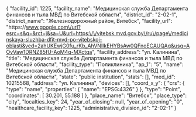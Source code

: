 {
    "facility_id": 1225,
    "facility_name": "Медицинская служба Департамента финансов и тыла МВД по Витебской области",
    "district_id": "2-02-1",
    "district_name": "Железнодорожный район, Витебск",
    "facility_url": "https:\/\/www.google.com\/url?esrc=s&q=&rct=j&sa=U&url=https:\/\/vitebsk.mvd.gov.by\/ru\/page\/medicinskaya-sluzhba-dfit-mvd-po-vitebskoj-oblasti&ved=2ahUKEwjG0fu_rKb_AhVNlIkEHYBsAw0QFnoECAUQAg&usg=AOvVaw1DRNZ85fU-AoM4q-MXctqa",
    "facility_address": "ул. Калинина",
    "title": "Медицинская служба Департамента финансов и тыла МВД по Витебской области",
    "facility_type": "Поликлиника",
    "ap_1": "5",
    "name": "Медицинская служба Департамента финансов и тыла МВД по Витебской области",
    "state": "public institution",
    "stats": [],
    "med_id": 10215568,
    "address": "ул. Калинина",
    "devices": [],
    "coord_x_y": {
        "crs": {
            "type": "name",
            "properties": {
                "name": "EPSG:4326"
            }
        },
        "type": "Point",
        "coordinates": [
            30.201,
            55.188
        ]
    },
    "place_name": "Витебск",
    "place_type": "city",
    "localties_key": 24,
    "year_of_closing": null,
    "year_of_opening": "0",
    "healthcare_facility_key": 1225,
    "administrative_division_id": "2-02-1"
}